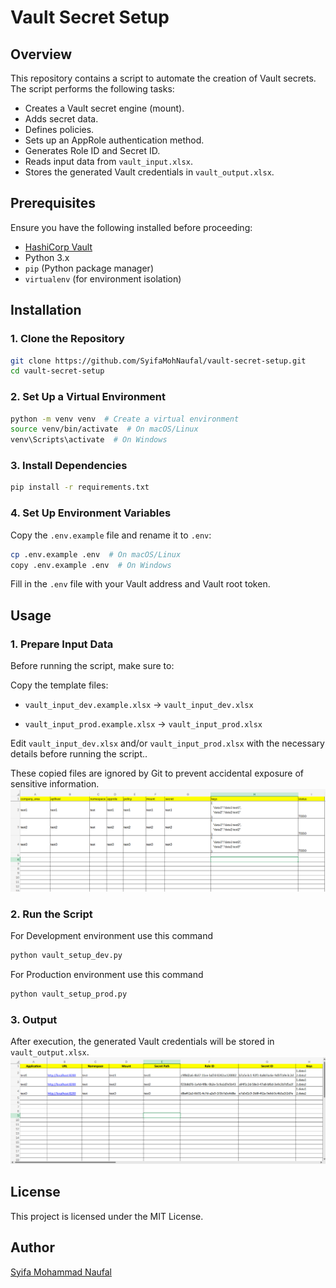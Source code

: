 # Vault Secret Setup

## Overview
This repository contains a script to automate the creation of Vault secrets. The script performs the following tasks:
- Creates a Vault secret engine (mount).
- Adds secret data.
- Defines policies.
- Sets up an AppRole authentication method.
- Generates Role ID and Secret ID.
- Reads input data from `vault_input.xlsx`.
- Stores the generated Vault credentials in `vault_output.xlsx`.

## Prerequisites
Ensure you have the following installed before proceeding:
- [HashiCorp Vault](https://developer.hashicorp.com/vault/docs/install)
- Python 3.x
- `pip` (Python package manager)
- `virtualenv` (for environment isolation)

## Installation

### 1. Clone the Repository
```bash
git clone https://github.com/SyifaMohNaufal/vault-secret-setup.git
cd vault-secret-setup
```

### 2. Set Up a Virtual Environment
```bash
python -m venv venv  # Create a virtual environment
source venv/bin/activate  # On macOS/Linux
venv\Scripts\activate  # On Windows
```

### 3. Install Dependencies
```bash
pip install -r requirements.txt
```

### 4. Set Up Environment Variables
Copy the `.env.example` file and rename it to `.env`:
```bash
cp .env.example .env  # On macOS/Linux
copy .env.example .env  # On Windows
```
Fill in the `.env` file with your Vault address and Vault root token.

## Usage

### 1. Prepare Input Data
Before running the script, make sure to:

Copy the template files:

- `vault_input_dev.example.xlsx` → `vault_input_dev.xlsx`

- `vault_input_prod.example.xlsx` → `vault_input_prod.xlsx`

Edit `vault_input_dev.xlsx` and/or `vault_input_prod.xlsx` with the necessary details before running the script..

These copied files are ignored by Git to prevent accidental exposure of sensitive information.
![Description of Image](images/vault_input_example.png)

### 2. Run the Script
For Development environment use this command
```bash
python vault_setup_dev.py
```
For Production environment use this command
```bash
python vault_setup_prod.py
```


### 3. Output
After execution, the generated Vault credentials will be stored in `vault_output.xlsx`.
![Description of Image](images/vault_output_example.png)

## License
This project is licensed under the MIT License.

## Author
[Syifa Mohammad Naufal](https://github.com/SyifaMohNaufal)

